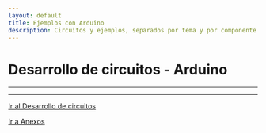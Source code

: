 ```yaml
---
layout: default
title: Ejemplos con Arduino
description: Circuitos y ejemplos, separados por tema y por componente.
---
```


# Desarrollo de circuitos - Arduino

* * *
* * *
[Ir al Desarrollo de circuitos](./02_desarrollo_de_circuitos.html)

[Ir a Anexos](./03_anexos.html)